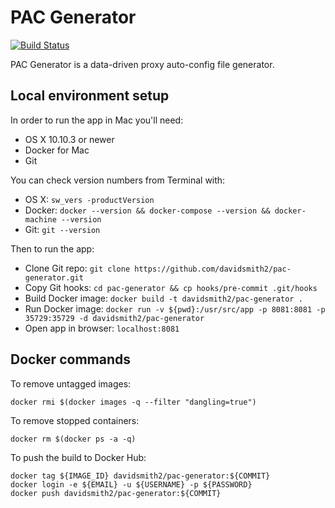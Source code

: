 # PAC Generator

[![Build Status](https://api.travis-ci.org/davidsmith2/pac-generator.svg)](https://travis-ci.org/davidsmith2/pac-generator)

PAC Generator is a data-driven proxy auto-config file generator.

## Local environment setup

In order to run the app in Mac you'll need:

* OS X 10.10.3 or newer
* Docker for Mac
* Git

You can check version numbers from Terminal with:

* OS X: `sw_vers -productVersion`
* Docker: `docker --version && docker-compose --version && docker-machine --version`
* Git: `git --version`

Then to run the app:

* Clone Git repo: `git clone https://github.com/davidsmith2/pac-generator.git`
* Copy Git hooks: `cd pac-generator && cp hooks/pre-commit .git/hooks`
* Build Docker image: `docker build -t davidsmith2/pac-generator .`
* Run Docker image: `docker run -v ${pwd}:/usr/src/app -p 8081:8081 -p 35729:35729 -d davidsmith2/pac-generator`
* Open app in browser: `localhost:8081`

## Docker commands

To remove untagged images:

```
docker rmi $(docker images -q --filter "dangling=true")
```

To remove stopped containers:

```
docker rm $(docker ps -a -q)
```

To push the build to Docker Hub:

```
docker tag ${IMAGE_ID} davidsmith2/pac-generator:${COMMIT}
docker login -e ${EMAIL} -u ${USERNAME} -p ${PASSWORD}
docker push davidsmith2/pac-generator:${COMMIT}
```
